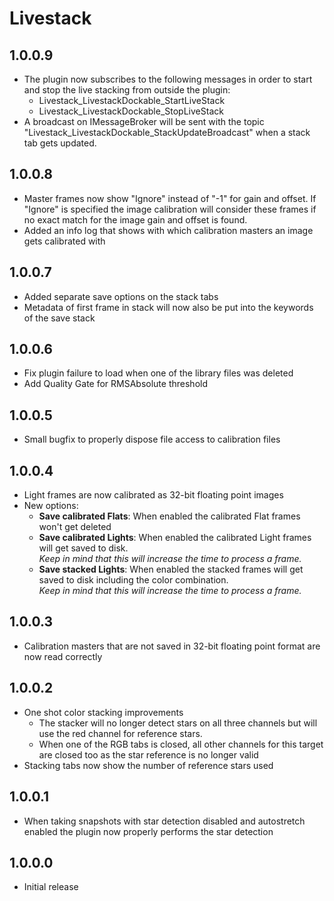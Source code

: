 ﻿# Livestack

## 1.0.0.9
- The plugin now subscribes to the following messages in order to start and stop the live stacking from outside the plugin:
    - Livestack_LivestackDockable_StartLiveStack
    - Livestack_LivestackDockable_StopLiveStack
- A broadcast on IMessageBroker will be sent with the topic "Livestack_LivestackDockable_StackUpdateBroadcast" when a stack tab gets updated.

## 1.0.0.8
- Master frames now show "Ignore" instead of "-1" for gain and offset. If "Ignore" is specified the image calibration will consider these frames if no exact match for the image gain and offset is found.
- Added an info log that shows with which calibration masters an image gets calibrated with

## 1.0.0.7
- Added separate save options on the stack tabs
- Metadata of first frame in stack will now also be put into the keywords of the save stack

## 1.0.0.6
- Fix plugin failure to load when one of the library files was deleted
- Add Quality Gate for RMSAbsolute threshold

## 1.0.0.5
- Small bugfix to properly dispose file access to calibration files

## 1.0.0.4
- Light frames are now calibrated as 32-bit floating point images
- New options:
    - **Save calibrated Flats**: When enabled the calibrated Flat frames won't get deleted
    - **Save calibrated Lights**: When enabled the calibrated Light frames will get saved to disk.  
        *Keep in mind that this will increase the time to process a frame.*
    - **Save stacked Lights**: When enabled the stacked frames will get saved to disk including the color combination.  
        *Keep in mind that this will increase the time to process a frame.*

## 1.0.0.3
- Calibration masters that are not saved in 32-bit floating point format are now read correctly

## 1.0.0.2
- One shot color stacking improvements
    - The stacker will no longer detect stars on all three channels but will use the red channel for reference stars.
    - When one of the RGB tabs is closed, all other channels for this target are closed too as the star reference is no longer valid
- Stacking tabs now show the number of reference stars used


## 1.0.0.1
- When taking snapshots with star detection disabled and autostretch enabled the plugin now properly performs the star detection

## 1.0.0.0
- Initial release